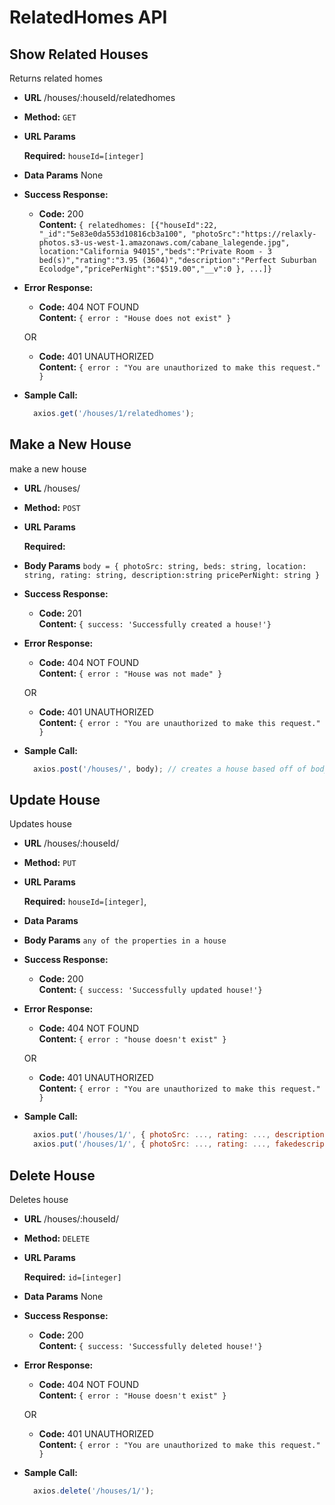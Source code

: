 # RelatedHomes API
**Show Related Houses**
----
  Returns related homes

* **URL**
  /houses/:houseId/relatedhomes

* **Method:**
  `GET`
  
*  **URL Params**

   **Required:**
   `houseId=[integer]`

* **Data Params**
  None

* **Success Response:**
  * **Code:** 200 <br />
    **Content:** `{ relatedhomes: [{"houseId":22, "_id":"5e83e0da553d10816cb3a100", "photoSrc":"https://relaxly-photos.s3-us-west-1.amazonaws.com/cabane_lalegende.jpg", location:"California 94015","beds":"Private Room - 3 bed(s)","rating":"3.95 (3604)","description":"Perfect Suburban Ecolodge","pricePerNight":"$519.00","__v":0 }, ...]}`
 
* **Error Response:**
  * **Code:** 404 NOT FOUND <br />
    **Content:** `{ error : "House does not exist" }`
    
  OR
  
  * **Code:** 401 UNAUTHORIZED <br />
    **Content:** `{ error : "You are unauthorized to make this request." }`

* **Sample Call:**

  ```javascript
    axios.get('/houses/1/relatedhomes');
  ```
  
**Make a New House**
----
  make a new house

* **URL**
  /houses/

* **Method:**
  `POST`
  
*  **URL Params**
  
   **Required:**


* **Body Params** 
`body = { photoSrc: string, beds: string, location: string, rating: string, description:string pricePerNight: string }`

* **Success Response:**
  * **Code:** 201 <br />
    **Content:** `{ success: 'Successfully created a house!'}`
 
* **Error Response:**
  * **Code:** 404 NOT FOUND <br />
    **Content:** `{ error : "House was not made" }`
    
  OR
  
  * **Code:** 401 UNAUTHORIZED <br />
    **Content:** `{ error : "You are unauthorized to make this request." }`

* **Sample Call:**

  ```javascript
    axios.post('/houses/', body); // creates a house based off of body 
  ```

**Update House**
----
  Updates house

* **URL**
  /houses/:houseId/

* **Method:**
  `PUT`
  
*  **URL Params**

   **Required:**
   `houseId=[integer]`,
   
* **Data Params**
* **Body Params** `any of the properties in a house`
  
* **Success Response:**
  * **Code:** 200 <br />
    **Content:** `{ success: 'Successfully updated house!'}`
 
* **Error Response:**
  * **Code:** 404 NOT FOUND <br />
    **Content:** `{ error : "house doesn't exist" }`
    
  OR
  
  * **Code:** 401 UNAUTHORIZED <br />
    **Content:** `{ error : "You are unauthorized to make this request." }`

* **Sample Call:**

  ```javascript
    axios.put('/houses/1/', { photoSrc: ..., rating: ..., description: ..., pricePerNight: ...}); // udpates theses properties because they exist
    axios.put('/houses/1/', { photoSrc: ..., rating: ..., fakedescription: ... }); // updates everything except for fakedescription because fakedescription doesn't exist
  ```
  
**Delete House**
----
  Deletes house

* **URL**
  /houses/:houseId/

* **Method:**
  `DELETE`
  
*  **URL Params**

   **Required:**
   `id=[integer]`

* **Data Params**
  None

* **Success Response:**
  * **Code:** 200 <br />
    **Content:** `{ success: 'Successfully deleted house!'}`
 
* **Error Response:**
  * **Code:** 404 NOT FOUND <br />
    **Content:** `{ error : "House doesn't exist" }`
    
  OR
  
  * **Code:** 401 UNAUTHORIZED <br />
    **Content:** `{ error : "You are unauthorized to make this request." }`

* **Sample Call:**

  ```javascript
    axios.delete('/houses/1/');
  ```

